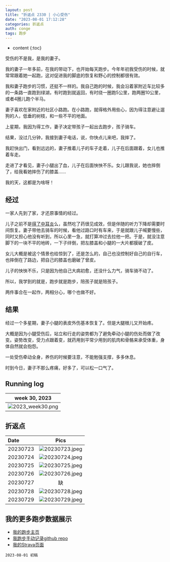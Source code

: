 ```yaml
---
layout: post
title: "折返点 2330 | 小心受伤"
date: "2023-08-01 17:12:28"
categories: 折返点
auth: conge
tags: 跑步 
---
```

* content
{:toc}

受伤的不是我，是我的妻子。




我的妻子一年多前，在我的带动下，也开始每天跑步。今年年初我受伤的时候，就常常跟着她一起跑，这对促进我的脚底的恢复和野心的控制都很有效。

我和妻子跑步的习惯，还挺不一样的。我自己跑的时候，我会沿着家附近车比较多的一条路一直跑到绿湖，有时跑到就返回，有时绕一圈跑5公里，跑两圈10公里，或者4圈儿跑个半马。

妻子喜欢在家附近的社区小路跑。在小路跑，就得格外用些心，因为得注意避让遛狗的人，低垂的树枝，和一些不平的地面。

上星期，我因为得工作，妻子决定带孩子一起出去跑步，孩子骑车。

结果，没过几分钟，我接到妻子电话，说，你快点儿来吧，我摔了。

我赶快出门，看到远远的，妻子推着儿子的车子走着，儿子在后面跟着，女儿也推着车走。

走进了才看见，妻子小腿出了血，儿子在后面怏怏不乐。女儿跟我说，她也摔倒了，给我看她摔伤了的膝盖……

我的天，这都是为啥呀！

## 经过

一家人先到了家，才还原事情的经过。

儿子之前不是[得了中耳炎](https://conge.livingwithfcs.org/2023/07/26/NewDaddy-sick-son-winning-daughter/)么，虽然吃了药很见成效，但是伴随的听力下降却需要时间恢复。妻子带他去骑车的时候，看他过路口时有车来，于是就跟儿子喊要慢些，同时又担心他没有听到，所以心里一急，就打算冲过去拉他一把。于是，就没注意脚下的一块不平的地砖，一下子绊倒，把左膝盖和小腿的一大片都膜破了皮。

女儿大概是被这个情景也给惊到了，还是怎么的，自己也没控制好自己的自行车，也摔倒在了路边，把自己的膝盖也磨破了曾皮。

儿子的怏怏不乐，只是因为他自己大病初愈，还没什么力气，骑车骑不动了。

所以，我学到的就是，跑步就是跑步，陪孩子就是陪孩子。

两件事合在一起作，两相分心，哪个也做不好。

## 结果

经过一个多星期，妻子小腿的表皮外伤基本恢复了。但是大腿根儿又开始疼。

大概是因为小腿受伤后，站立和行走的姿势都为了避免牵动小腿的伤处而做了改变。姿势改变，受力点跟着变，就药用到平常少用到的肌肉和骨骼来承受体重，身体自然就会抱怨。

一处受伤牵动全身，养伤的时候要注意，不能勉强支撑，多多休息。

时到今日，妻子不那么疼痛，好多了，可以松一口气了。

## Running log

|                             week 30, 2023                              |
| :--------------------------------------------------------------------: |
| ![2023_week30.png](https://s2.loli.net/2023/08/02/pQgTfyNwrvuE63Y.png) |

## 折返点

| Date     |                                Pics                                  |
| :------- | :------------------------------------------------------------------: |
| 20230723 | ![20230723.jpeg](https://s2.loli.net/2023/08/02/3lwr6X7sxim9chu.jpg) |
| 20230724 | ![20230724.jpeg](https://s2.loli.net/2023/08/02/7mKW4d5XVx9iuFS.jpg) |
| 20230725 | ![20230725.jpeg](https://s2.loli.net/2023/08/02/RFTSaPz12CYVjoh.jpg) |
| 20230726 | ![20230726.jpeg](https://s2.loli.net/2023/08/02/OHC6SreENcw91ds.jpg)  |
| 20230727 | 缺 |
| 20230728 | ![20230728.jpeg](https://s2.loli.net/2023/08/02/84blzjiAMeEpRKF.jpg) |
| 20230729 | ![20230729.jpeg](https://s2.loli.net/2023/08/02/jVtl5gzOHCcsF4x.jpg) |


## 我的更多跑步数据展示

* [我的跑步主页](https://conge.livingwithfcs.org/running_page/)
* [我跑步手动记录github repo](https://github.com/conge/RunningStreak)
* [我的Strava页面](https://www.strava.com/athletes/57680242)

```
2023-08-01 初稿
```

